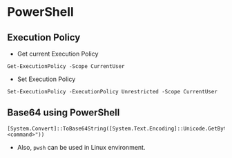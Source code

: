 # PowerShell

## Execution Policy
- Get current Execution Policy
```
Get-ExecutionPolicy -Scope CurrentUser
```

- Set Execution Policy
```
Set-ExecutionPolicy -ExecutionPolicy Unrestricted -Scope CurrentUser
```



## Base64 using PowerShell
```
[System.Convert]::ToBase64String([System.Text.Encoding]::Unicode.GetBytes("<command>"))
```
- Also, `pwsh` can be used in Linux environment.
